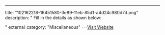 ---
title: "102162218-16451580-3e89-11eb-85d1-a4d24c980d7d.png"
description: "
Fill in the details as shown below:

"
external_category: "Miscellaneous"
---[Visit Website](https://user-images.githubusercontent.com/24555810/102162218-16451580-3e89-11eb-85d1-a4d24c980d7d.png)

